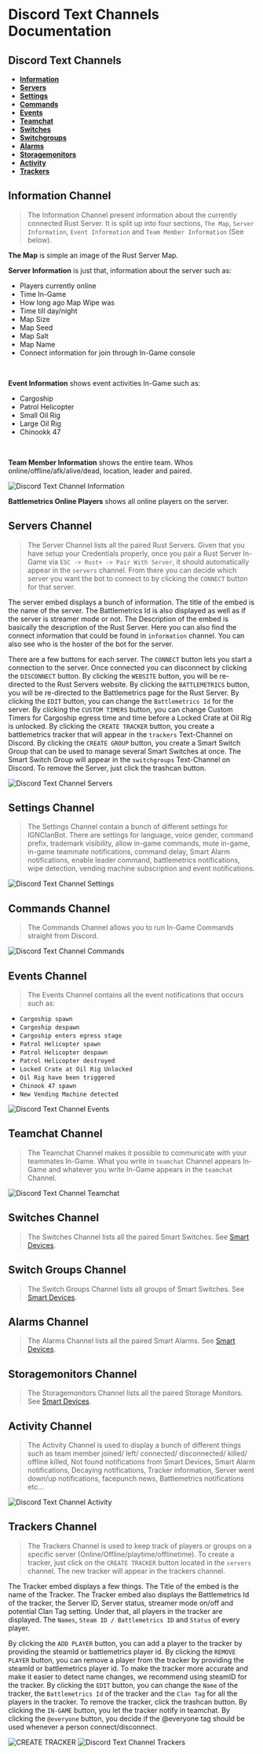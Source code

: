 # Discord Text Channels Documentation

## Discord Text Channels

* [**Information**](discord_text_channels.md#information-channel)
* [**Servers**](discord_text_channels.md#servers-channel)
* [**Settings**](discord_text_channels.md#settings-channel)
* [**Commands**](discord_text_channels.md#commands-channel)
* [**Events**](discord_text_channels.md#events-channel)
* [**Teamchat**](discord_text_channels.md#teamchat-channel)
* [**Switches**](discord_text_channels.md#switches-channel)
* [**Switchgroups**](discord_text_channels.md#switch-groups-channel)
* [**Alarms**](discord_text_channels.md#alarms-channel)
* [**Storagemonitors**](discord_text_channels.md#storagemonitors-channel)
* [**Activity**](discord_text_channels.md#activity-channel)
* [**Trackers**](discord_text_channels.md#trackers-channel)


## Information Channel

> The Information Channel present information about the currently connected Rust Server. It is split up into four sections, `The Map`, `Server Information`, `Event Information` and `Team Member Information` (See below).

**The Map** is simple an image of the Rust Server Map.
<br>

**Server Information** is just that, information about the server such as:
- Players currently online
- Time In-Game
- How long ago Map Wipe was
- Time till day/night
- Map Size
- Map Seed
- Map Salt
- Map Name
- Connect information for join through In-Game console
<br>

**Event Information** shows event activities In-Game such as:
- Cargoship
- Patrol Helicopter
- Small Oil Rig
- Large Oil Rig
- Chinookk 47
<br>

**Team Member Information** shows the entire team. Whos online/offline/afk/alive/dead, location, leader and paired.

![Discord Text Channel Information](images/channels/information_channel.png)

**Battlemetrics Online Players** shows all online players on the server.


## Servers Channel

> The Server Channel lists all the paired Rust Servers. Given that you have setup your Credentials properly, once you pair a Rust Server In-Game via `ESC -> Rust+ -> Pair With Server`, it should automatically appear in the `servers` channel. From there you can decide which server you want the bot to connect to by clicking the `CONNECT` button for that server.

The server embed displays a bunch of information. The title of the embed is the name of the server. The Battlemetrics Id is also displayed as well as if the server is streamer mode or not. The Description of the embed is basically the description of the Rust Server. Here you can also find the connect information that could be found in `information` channel. You can also see who is the hoster of the bot for the server.
<br>

There are a few buttons for each server. The `CONNECT` button lets you start a connection to the server. Once connected you can disconnect by clicking the `DISCONNECT` button. By clicking the `WEBSITE` button, you will be re-directed to the Rust Servers website. By clicking the `BATTLEMETRICS` button, you will be re-directed to the Battlemetrics page for the Rust Server. By clicking the `EDIT` button, you can change the `Battlemetrics Id` for the server. By clicking the `CUSTOM TIMERS` button, you can change Custom Timers for Cargoship egress time and time before a Locked Crate at Oil Rig is unlocked. By clicking the `CREATE TRACKER` button, you create a battlemetrics tracker that will appear in the `trackers` Text-Channel on Discord. By clicking the `CREATE GROUP` button, you create a Smart Switch Group that can be used to manage several Smart Switches at once. The Smart Switch Group will appear in the `switchgroups` Text-Channel on Discord. To remove the Server, just click the trashcan button.

![Discord Text Channel Servers](images/channels/servers_channel.png)


## Settings Channel

> The Settings Channel contain a bunch of different settings for IGNClanBot. There are settings for language, voice gender, command prefix, trademark visibility, allow in-game commands, mute in-game, in-game teammate notifications, command delay, Smart Alarm notifications, enable leader command, battlemetrics notifications, wipe detection, vending machine subscription and event notifications.

![Discord Text Channel Settings](images/channels/settings_channel.png)


## Commands Channel

> The Commands Channel allows you to run In-Game Commands straight from Discord.

![Discord Text Channel Commands](images/channels/commands_channel.png)


## Events Channel

> The Events Channel contains all the event notifications that occurs such as:

- `Cargoship spawn`
- `Cargoship despawn`
- `Cargoship enters egress stage`
- `Patrol Helicopter spawn`
- `Patrol Helicopter despawn`
- `Patrol Helicopter destroyed`
- `Locked Crate at Oil Rig Unlocked`
- `Oil Rig have been triggered`
- `Chinook 47 spawn`
- `New Vending Machine detected`

![Discord Text Channel Events](images/channels/events_channel.png)


## Teamchat Channel

> The Teamchat Channel makes it possible to communicate with your teammates In-Game. What you write in `teamchat` Channel appears In-Game and whatever you write In-Game appears in the `teamchat` Channel.

![Discord Text Channel Teamchat](images/channels/teamchat_channel.png)


## Switches Channel

> The Switches Channel lists all the paired Smart Switches. See [Smart Devices](smart_devices.md#smart-switches).


## Switch Groups Channel

> The Switch Groups Channel lists all groups of Smart Switches. See [Smart Devices](smart_devices.md#smart-switch-groups).


## Alarms Channel

> The Alarms Channel lists all the paired Smart Alarms. See [Smart Devices](smart_devices.md#smart-alarms).


## Storagemonitors Channel

> The Storagemonitors Channel lists all the paired Storage Monitors. See [Smart Devices](smart_devices.md#storage-monitors).

## Activity Channel

> The Activity Channel is used to display a bunch of different things such as team member joined/ left/ connected/ disconnected/ killed/ offline killed, Not found notifications from Smart Devices, Smart Alarm notifications, Decaying notifications, Tracker information, Server went down/up notifications, facepunch news, Battlemetrics notifications etc...

![Discord Text Channel Activity](images/channels/activity_channel.png)


## Trackers Channel

> The Trackers Channel is used to keep track of players or groups on a specific server (Online/Offline/playtime/offlinetime). To create a tracker, just click on the `CREATE TRACKER` button located in the `servers` channel. The new tracker will appear in the trackers channel.

The Tracker embed displays a few things. The Title of the embed is the name of the Tracker. The Tracker embed also displays the Battlemetrics Id of the tracker, the Server ID, Server status, streamer mode on/off and potential Clan Tag setting. Under that, all players in the tracker are displayed. The `Names`, `Steam ID / Battlemetrics ID` and `Status` of every player.
<br>

By clicking the `ADD PLAYER` button, you can add a player to the tracker by providing the steamId or battlemetrics player id. By clicking the `REMOVE PLAYER` button, you can remove a player from the tracker by providing the steamId or battlemetrics player id. To make the tracker more accurate and make it easier to detect name changes, we recommend using steamID for the tracker. By clicking the `EDIT` button, you can change the `Name` of the tracker, the `Battlemetrics Id` of the tracker and the `Clan Tag` for all the players in the tracker. To remove the tracker, click the trashcan button. By clicking the `IN-GAME` button, you let the tracker notify in teamchat. By clicking the `@everyone` button, you decide if the @everyone tag should be used whenever a person connect/disconnect.

![CREATE TRACKER](images/channels/tracker_create.png)
![Discord Text Channel Trackers](images/channels/trackers_channel.png)
